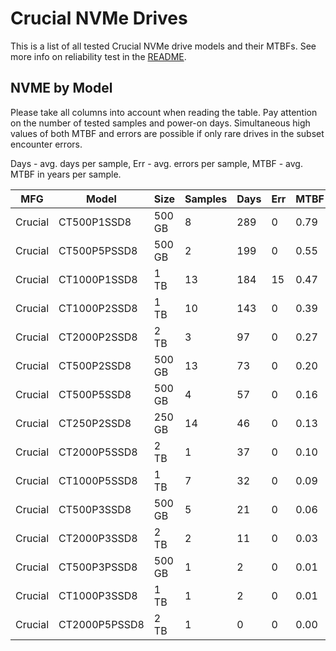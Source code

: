 Crucial NVMe Drives
===================

This is a list of all tested Crucial NVMe drive models and their MTBFs. See more
info on reliability test in the [README](https://github.com/bsdhw/SMART).

NVME by Model
------------

Please take all columns into account when reading the table. Pay attention on the
number of tested samples and power-on days. Simultaneous high values of both MTBF
and errors are possible if only rare drives in the subset encounter errors.

Days - avg. days per sample,
Err  - avg. errors per sample,
MTBF - avg. MTBF in years per sample.

| MFG       | Model              | Size   | Samples | Days  | Err   | MTBF |
|-----------|--------------------|--------|---------|-------|-------|------|
| Crucial   | CT500P1SSD8        | 500 GB | 8       | 289   | 0     | 0.79   |
| Crucial   | CT500P5PSSD8       | 500 GB | 2       | 199   | 0     | 0.55   |
| Crucial   | CT1000P1SSD8       | 1 TB   | 13      | 184   | 15    | 0.47   |
| Crucial   | CT1000P2SSD8       | 1 TB   | 10      | 143   | 0     | 0.39   |
| Crucial   | CT2000P2SSD8       | 2 TB   | 3       | 97    | 0     | 0.27   |
| Crucial   | CT500P2SSD8        | 500 GB | 13      | 73    | 0     | 0.20   |
| Crucial   | CT500P5SSD8        | 500 GB | 4       | 57    | 0     | 0.16   |
| Crucial   | CT250P2SSD8        | 250 GB | 14      | 46    | 0     | 0.13   |
| Crucial   | CT2000P5SSD8       | 2 TB   | 1       | 37    | 0     | 0.10   |
| Crucial   | CT1000P5SSD8       | 1 TB   | 7       | 32    | 0     | 0.09   |
| Crucial   | CT500P3SSD8        | 500 GB | 5       | 21    | 0     | 0.06   |
| Crucial   | CT2000P3SSD8       | 2 TB   | 2       | 11    | 0     | 0.03   |
| Crucial   | CT500P3PSSD8       | 500 GB | 1       | 2     | 0     | 0.01   |
| Crucial   | CT1000P3SSD8       | 1 TB   | 1       | 2     | 0     | 0.01   |
| Crucial   | CT2000P5PSSD8      | 2 TB   | 1       | 0     | 0     | 0.00   |
